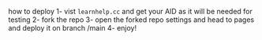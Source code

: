
how to deploy 
1- vist ``learnhelp.cc`` and get your AID as it will be needed for testing
2- fork the repo
3- open the forked repo settings and head to pages and deploy it on branch /main
4- enjoy!